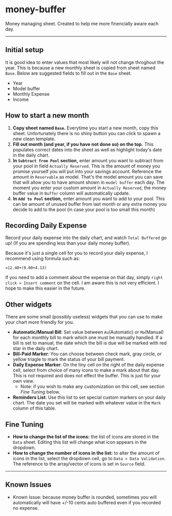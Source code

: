 # money-buffer
Money managing sheet. Created to help me more finencially aware each day. 

---
## Initial setup
It is good idea to enter values that most likely will not change throghout the year. This is because a new monthly sheet is copied from sheet named `Base`. Below are suggested fields to fill out in the `Base` sheet.

* Year
* Model buffer
* Monthly Expense 
* Income

## How to start a new month
1. **Copy sheet named `Base`.** Everytime you start a new month, copy this sheet. Unfortunately there is no shiny button you can click to spawn a new clean template. 
2. **Fill out month (and year, if you have not done so) on the top.** This populates correct dates into the sheet as well as highlight today's date in the daily chart.
3. **In `Subtract from Pool` section,** enter amount you want to subtract from your pool in field `Actually Reserved`. This is the amount of money you promise yourself you will put into your savings account. Reference the amount in `Reservable` as model. That's the model amount you can save that will allow you to have amount shown in `model buffer` each day. The moment you enter your custom amount in `Actually Reserved`, the money buffer value in `Buffer` column will automatically update.
4. **In `Add to Pool` section,** enter amount you want to add to your pool. This can be amount of unused buffer from last month or any extra money you decide to add to the pool (in case your pool is too small this month)

## Recording Daily Expense
Record your daily expense into the daily chart, and watch `Total Buffered` go up! (If you are spending less than your daily money buffer).

Because it's just a single cell for you to record your daily expense, I recommend using formula such as:
```
=12.40+(9.00+4.13)
``` 
If you need to add a comment about the expense on that day, simply `right click > Insert comment` on the cell. I am aware this is not very efficient. I hope to make this easier in the future. 

## Other widgets
There are some small (possibly useless) widgets that you can use to make your chart more friendly for you.

* **Automatic/Manual Bill**: Set value between `Au`(Automatic) or `Ma`(Manual) for each monthly bill to mark which one must be manually handled. If a bill is set to manual, the date which the bill is due will be marked with red star in the daily chart.
* **Bill-Paid Marker**: You can choose between check mark, gray circle, or yellow triagle to mark the status of your bill payment. 
* **Daily Expense Marker**: On the tiny cell on the right of the daily expense cell, select from choice of many icons to make a mark about that day. This is not required and does not effect the buffer. This is just for your own view. 
  * Note: if you wish to make any customization on this cell, see section *Fine Tuning* below.
* **Reminders List**: Use this list to set special custom markers on your daily chart. The date you set will be marked with whatever value in the `Mark` column of this table.
 
## Fine Tuning
* **How to change the list of the icons:** the list of icons are stored in the `Data` sheet. Editing this list will change what icon appears in the dropdown.
* **How to change the number of icons in the list:** to alter the amount of icons in the list, select the dropdown cell, go to `Data > Data Validation`. The reference to the array/vector of icons is set in `Source` field.

---

## Known Issues 

* Known Issue: because money buffer is rounded, sometimes you will automatically will have +/-10 cents auto buffered even if you recorded no expense. 
